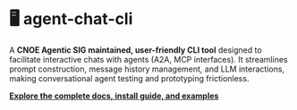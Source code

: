 # 🖥️ agent-chat-cli

A **CNOE Agentic SIG maintained, user-friendly CLI tool** designed to facilitate interactive chats with agents (A2A, MCP interfaces). It streamlines prompt construction, message history management, and LLM interactions, making conversational agent testing and prototyping frictionless.

[**Explore the complete docs, install guide, and examples**](../getting-started/user-interfaces.md#agent-chat-cli)